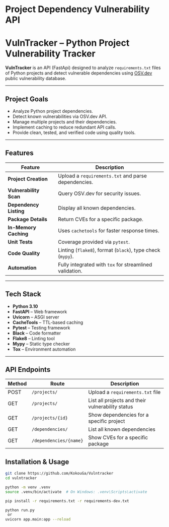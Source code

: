 # Project Dependency Vulnerability API

#  VulnTracker – Python Project Vulnerability Tracker

**VulnTracker** is an API (FastApi) designed to analyze `requirements.txt` files of Python projects and detect vulnerable dependencies using [OSV.dev](https://osv.dev/) public vulnerability database.


---

##  Project Goals

-  Analyze Python project dependencies.
-  Detect known vulnerabilities via OSV.dev API.
-  Manage multiple projects and their dependencies.
-  Implement caching to reduce redundant API calls.
-  Provide clean, tested, and verified code using quality tools.

---

##  Features

| Feature                  | Description                                                        |
|--------------------------|--------------------------------------------------------------------|
|  **Project Creation**   | Upload a `requirements.txt` and parse dependencies.               |
|  **Vulnerability Scan**| Query OSV.dev for security issues.                                |
|  **Dependency Listing**| Display all known dependencies.                                   |
|  **Package Details**   | Return CVEs for a specific package.                               |
|  **In-Memory Caching**  | Uses `cachetools` for faster response times.                      |
|  **Unit Tests**         | Coverage provided via `pytest`.                                   |
|  **Code Quality**       | Linting (`flake8`), format (`black`), type check (`mypy`). |
|  **Automation**         | Fully integrated with `tox` for streamlined validation.           |

---

##  Tech Stack

- **Python 3.10**
- **FastAPI** – Web framework
- **Uvicorn** – ASGI server
- **CacheTools** – TTL-based caching
- **Pytest** – Testing framework
- **Black** – Code formatter
- **Flake8** – Linting tool
- **Mypy** – Static type checker
- **Tox** – Environment automation

---

##  API Endpoints

| Method | Route                     | Description                                  |
|--------|---------------------------|----------------------------------------------|
| POST   | `/projects/`              | Upload a `requirements.txt` file             |
| GET    | `/projects/`              | List all projects and their vulnerability status |
| GET    | `/projects/{id}`          | Show dependencies for a specific project     |
| GET    | `/dependencies/`          | List all known dependencies                  |
| GET    | `/dependencies/{name}`    | Show CVEs for a specific package             |

##  Installation & Usage

```bash
git clone https://github.com/KokouGa/Vulntracker
cd vulntracker

python -m venv .venv
source .venv/bin/activate  # On Windows: .venv\Scripts\activate

pip install -r requirements.txt -r requirements-dev.txt

python run.py  
 or 
uvicorn app.main:app --reload
